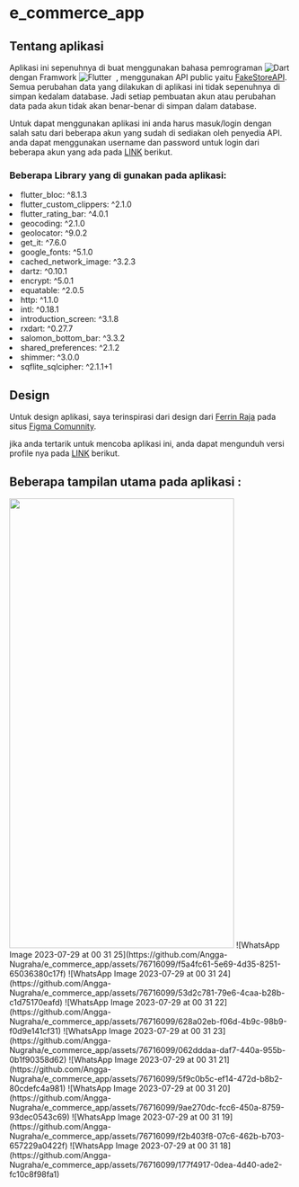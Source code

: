 # e_commerce_app
## Tentang aplikasi
Aplikasi ini sepenuhnya di buat menggunakan bahasa pemrograman ![Dart](https://img.shields.io/badge/-Dart-05122A?style=flat&logo=dart&logoColor=007ACC)&nbsp; dengan Framwork ![Flutter](https://img.shields.io/badge/-Flutter-05122A?style=flat&logo=flutter&logoColor=007ACC)&nbsp; , menggunakan API public yaitu [FakeStoreAPI](https://github.com/keikaavousi/fake-store-api).
Semua perubahan data yang dilakukan di aplikasi ini tidak sepenuhnya di simpan kedalam database. Jadi setiap pembuatan akun atau perubahan data pada akun tidak akan benar-benar di simpan dalam database.

Untuk dapat menggunakan aplikasi ini anda harus masuk/login dengan salah satu dari beberapa akun yang sudah di sediakan oleh penyedia API. anda dapat menggunakan username dan password untuk login dari beberapa akun yang ada pada [LINK](https://fakestoreapi.com/users) berikut. 

### Beberapa Library yang di gunakan pada aplikasi:
<li>flutter_bloc: ^8.1.3</li>
<li>flutter_custom_clippers: ^2.1.0</li>
<li>flutter_rating_bar: ^4.0.1</li> 
<li>geocoding: ^2.1.0</li> 
<li>geolocator: ^9.0.2</li> 
<li>get_it: ^7.6.0</li> 
<li>google_fonts: ^5.1.0</li> 
<li>cached_network_image: ^3.2.3</li>
<li>dartz: ^0.10.1</li>
<li>encrypt: ^5.0.1</li>
<li>equatable: ^2.0.5</li>
<li>http: ^1.1.0</li>
<li>intl: ^0.18.1</li>
<li>introduction_screen: ^3.1.8</li>
<li>rxdart: ^0.27.7</li>
<li>salomon_bottom_bar: ^3.3.2</li>
<li>shared_preferences: ^2.1.2</li>
<li>shimmer: ^3.0.0</li>
<li>sqflite_sqlcipher: ^2.1.1+1</li>

## Design 
Untuk design aplikasi, saya terinspirasi dari design dari [Ferrin Raja](https://www.figma.com/@ferrin) pada situs [Figma Comunnity](https://www.figma.com/).

jika anda tertarik untuk mencoba aplikasi ini, anda dapat mengunduh versi profile nya pada [LINK](https://drive.google.com/file/d/13zB0VfvbTD5QJyHJ95YF2HbRJJ6aejT7/view?usp=sharing) berikut.

## Beberapa tampilan utama pada aplikasi :
<img src="https://github.com/Angga-Nugraha/e_commerce_app/assets/76716099/93ccc910-9e13-4b74-8e9d-eb66c1e39a46" width="400" height="800">
![WhatsApp Image 2023-07-29 at 00 31 25](https://github.com/Angga-Nugraha/e_commerce_app/assets/76716099/f5a4fc61-5e69-4d35-8251-65036380c17f)
![WhatsApp Image 2023-07-29 at 00 31 24](https://github.com/Angga-Nugraha/e_commerce_app/assets/76716099/53d2c781-79e6-4caa-b28b-c1d75170eafd)
![WhatsApp Image 2023-07-29 at 00 31 22](https://github.com/Angga-Nugraha/e_commerce_app/assets/76716099/628a02eb-f06d-4b9c-98b9-f0d9e141cf31)
![WhatsApp Image 2023-07-29 at 00 31 23](https://github.com/Angga-Nugraha/e_commerce_app/assets/76716099/062dddaa-daf7-440a-955b-0b1f90358d62)
![WhatsApp Image 2023-07-29 at 00 31 21](https://github.com/Angga-Nugraha/e_commerce_app/assets/76716099/5f9c0b5c-ef14-472d-b8b2-80cdefc4a981)
![WhatsApp Image 2023-07-29 at 00 31 20](https://github.com/Angga-Nugraha/e_commerce_app/assets/76716099/9ae270dc-fcc6-450a-8759-93dec0543c69)
![WhatsApp Image 2023-07-29 at 00 31 19](https://github.com/Angga-Nugraha/e_commerce_app/assets/76716099/f2b403f8-07c6-462b-b703-657229a0422f)
![WhatsApp Image 2023-07-29 at 00 31 18](https://github.com/Angga-Nugraha/e_commerce_app/assets/76716099/177f4917-0dea-4d40-ade2-fc10c8f98fa1)
